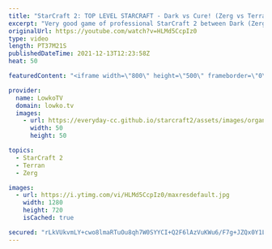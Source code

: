 ```yaml
---
title: "StarCraft 2: TOP LEVEL STARCRAFT - Dark vs Cure! (Zerg vs Terran)"
excerpt: "Very good game of professional StarCraft 2 between Dark (Zerg) and Cure (Terran). A wide variety of unit compositions is played in this epic match of SC2.  Maru vs Reynor: https://youtu.be/dnRMCwdGUVM  Support my work on Patreon: http://www.patreon.com/lowkotv Become a YouTube member: https://lowko.tv/join"
originalUrl: https://youtube.com/watch?v=HLMd5CcpIz0
type: video
length: PT37M21S
publishedDateTime: 2021-12-13T12:23:58Z
heat: 50

featuredContent: "<iframe width=\"800\" height=\"500\" frameborder=\"0\" src=\"https://www.youtube.com/embed/HLMd5CcpIz0\" allow=\"accelerometer; autoplay; encrypted-media; gyroscope; picture-in-picture\" allowfullscreen></iframe>"

provider:
  name: LowkoTV
  domain: lowko.tv
  images:
    - url: https://everyday-cc.github.io/starcraft2/assets/images/organizations/lowko.tv-50x50.jpg
      width: 50
      height: 50

topics:
  - StarCraft 2
  - Terran
  - Zerg

images:
  - url: https://i.ytimg.com/vi/HLMd5CcpIz0/maxresdefault.jpg
    width: 1280
    height: 720
    isCached: true

secured: "rLkVUkvmLY+cwo8lmaRTuOu8qh7W0SYYCI+Q2F6lAzVuKWu6/F7g+JZQx0Y1Lv9GpvAzdJWknYvKVg6O/JuFPsgwxnZzXxSVHMVBCFitgOUoNMVD9C3tJmnMeOkT1/JG7AIcbG431Wcv127JE2W90XXiibtBXp7VR0Np4v23CCadTuVOofFQW21aqZwD/gY39XZgOVCtH8LBRVXvZNpgx59oZCPpki7Yxh7MUHSkVyD3pcG+vNyEdC1KN2LjHdDy3wTkiiexIQr3jzc2AUpJbwwWGY+X/G6w06hxGveNKh1008cC/erlgjQAfm0azQ2TRX5Apl6HqsJnd1nZJDfl+8Ww2NDNfUquthT97LqqLjCLLnSzsRG926gj52t3tph6qRho6zUI7n8Gp9i2nMwmfe9Ntg5y1iakYJ1Ae72enX+4/VLmasfUbR9KsL/OH1Ai;/zms/lQY4pjqhV0zLFmRsw=="
---
```


